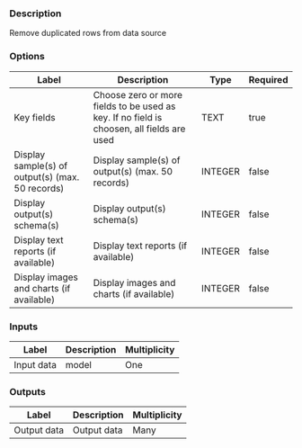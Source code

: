 ###  Description
Remove duplicated rows from data source
###  Options
| Label | Description | Type | Required |
|---|---|---|---|
| Key fields | Choose zero or more fields to be used as key. If no field is choosen, all fields are used | TEXT | true |
| Display sample(s) of output(s) (max. 50 records) | Display sample(s) of output(s) (max. 50 records) | INTEGER | false |
| Display output(s) schema(s) | Display output(s) schema(s) | INTEGER | false |
| Display text reports (if available) | Display text reports (if available) | INTEGER | false |
| Display images and charts (if available) | Display images and charts (if available) | INTEGER | false |
###  Inputs
| Label | Description | Multiplicity |
|---|---|---|
| Input data | model | One |
###  Outputs
| Label | Description | Multiplicity |
|---|---|---|
| Output data | Output data | Many |
